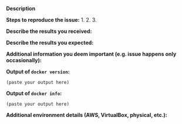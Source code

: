 <!--
If you are reporting a new issue, make sure that we do not have any duplicates
already open. You can ensure this by searching the issue list for this
repository. If there is a duplicate, please close your issue and add a comment
to the existing issue instead.

If you suspect your issue is a bug, please edit your issue description to
include the BUG REPORT INFORMATION shown below. If you fail to provide this
information within 7 days, we cannot debug your issue and will close it. We
will, however, reopen it if you later provide the information.

For more information about reporting issues, see
https://github.com/docker/cli/blob/master/CONTRIBUTING.md#reporting-other-issues

---------------------------------------------------
GENERAL SUPPORT INFORMATION
---------------------------------------------------

The GitHub issue tracker is for bug reports and feature requests.
General support can be found at the following locations:

- Docker Support Forums - https://forums.docker.com
- Docker Community Slack - https://dockr.ly/community
- Post a question on StackOverflow, using the Docker tag

---------------------------------------------------
BUG REPORT INFORMATION
---------------------------------------------------
Use the commands below to provide key information from your environment:
You do NOT have to include this information if this is a FEATURE REQUEST
-->

**Description**

<!--
Briefly describe the problem you are having in a few paragraphs.
-->

**Steps to reproduce the issue:**
1.
2.
3.

**Describe the results you received:**


**Describe the results you expected:**


**Additional information you deem important (e.g. issue happens only occasionally):**

**Output of `docker version`:**

```
(paste your output here)
```

**Output of `docker info`:**

```
(paste your output here)
```

**Additional environment details (AWS, VirtualBox, physical, etc.):**
